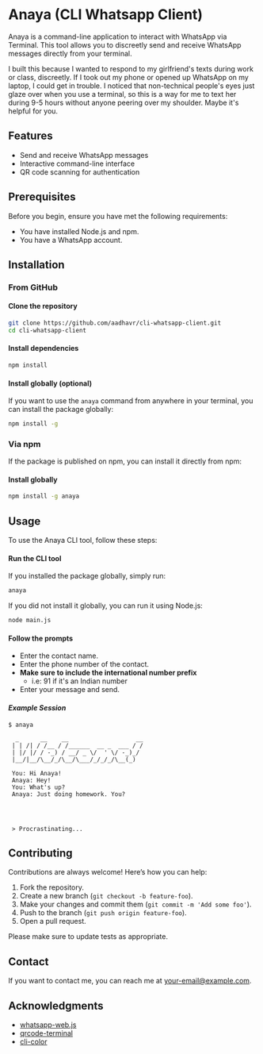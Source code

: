 # Anaya (CLI Whatsapp Client)

Anaya is a command-line application to interact with WhatsApp via Terminal. This tool allows you to discreetly send and receive WhatsApp messages directly from your terminal.

I built this because I wanted to respond to my girlfriend's texts during work or class, discreetly. If I took out my phone or opened up WhatsApp on my laptop, I could get in trouble. I noticed that non-technical people's eyes just glaze over when you use a terminal, so this is a way for me to text her during 9-5 hours without anyone peering over my shoulder. Maybe it's helpful for you.

## Features

- Send and receive WhatsApp messages
- Interactive command-line interface
- QR code scanning for authentication

## Prerequisites

Before you begin, ensure you have met the following requirements:

- You have installed Node.js and npm.
- You have a WhatsApp account.

## Installation

### From GitHub

#### Clone the repository

   ```sh
   git clone https://github.com/aadhavr/cli-whatsapp-client.git
   cd cli-whatsapp-client
   ```

#### Install dependencies

   ```sh
   npm install
   ```

#### Install globally (optional)

   If you want to use the `anaya` command from anywhere in your terminal, you can install the package globally:

   ```sh
   npm install -g
   ```

### Via npm

If the package is published on npm, you can install it directly from npm:

#### Install globally

   ```sh
   npm install -g anaya
   ```

## Usage

To use the Anaya CLI tool, follow these steps:

#### Run the CLI tool

   If you installed the package globally, simply run:

   ```sh
   anaya
   ```

   If you did not install it globally, you can run it using Node.js:

   ```sh
   node main.js
   ```

#### Follow the prompts

- Enter the contact name.
- Enter the phone number of the contact. 
- **Make sure to include the international number prefix**
  - i.e: 91 if it's an Indian number
- Enter your message and send.

#### *Example Session*

   ```
   $ anaya

     _      __    __                   __
    | | /| / /__ / /______  __ _  ___ / /
    | |/ |/ / -_) / __/ _ \/  ' \/ -_)_/ 
    |__/|__/\__/_/\__/\___/_/_/_/\__(_)  
 
    You: Hi Anaya!
    Anaya: Hey!
    You: What's up?
    Anaya: Just doing homework. You?




    > Procrastinating...
   ```


## Contributing

Contributions are always welcome! Here’s how you can help:

1. Fork the repository.
2. Create a new branch (`git checkout -b feature-foo`).
3. Make your changes and commit them (`git commit -m 'Add some foo'`).
4. Push to the branch (`git push origin feature-foo`).
5. Open a pull request.

Please make sure to update tests as appropriate.

## Contact

If you want to contact me, you can reach me at [your-email@example.com](mailto:aadhav.rajesh@gmail.com).

## Acknowledgments

- [whatsapp-web.js](https://github.com/pedroslopez/whatsapp-web.js)
- [qrcode-terminal](https://github.com/gtanner/qrcode-terminal)
- [cli-color](https://github.com/medikoo/cli-color)

